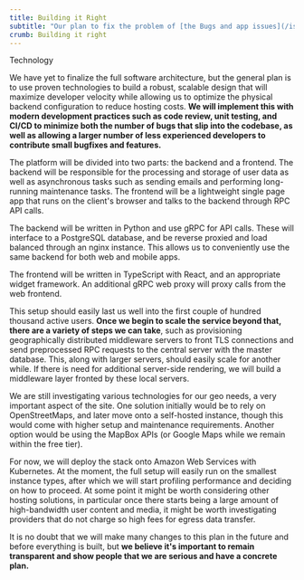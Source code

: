```yaml
---
title: Building it Right
subtitle: "Our plan to fix the problem of [the Bugs and app issues](/issues/the-build)"
crumb: Building it right
---
```


<span class="tag is-danger is-large">Technology</span>

We have yet to finalize the full software architecture, but the general plan is to use proven technologies to build a robust, scalable design that will maximize developer velocity while allowing us to optimize the physical backend configuration to reduce hosting costs. **We will implement this with modern development practices such as code review, unit testing, and CI/CD to minimize both the number of bugs that slip into the codebase, as well as allowing a larger number of less experienced developers to contribute small bugfixes and features.**

The platform will be divided into two parts: the backend and a frontend. The backend will be responsible for the processing and storage of user data as well as asynchronous tasks such as sending emails and performing long-running maintenance tasks. The frontend will be a lightweight single page app that runs on the client's browser and talks to the backend through RPC API calls.

The backend will be written in Python and use gRPC for API calls. These will interface to a PostgreSQL database, and be reverse proxied and load balanced through an nginx instance. This allows us to conveniently use the same backend for both web and mobile apps.

The frontend will be written in TypeScript with React, and an appropriate widget framework. An additional gRPC web proxy will proxy calls from the web frontend.

This setup should easily last us well into the first couple of hundred thousand active users. **Once we begin to scale the service beyond that, there are a variety of steps we can take**, such as provisioning geographically distributed middleware servers to front TLS connections and send preprocessed RPC requests to the central server with the master database. This, along with larger servers, should easily scale for another while. If there is need for additional server-side rendering, we will build a middleware layer fronted by these local servers.

We are still investigating various technologies for our geo needs, a very important aspect of the site. One solution initially would be to rely on OpenStreetMaps, and later move onto a self-hosted instance, though this would come with higher setup and maintenance requirements. Another option would be using the MapBox APIs (or Google Maps while we remain within the free tier).

For now, we will deploy the stack onto Amazon Web Services with Kubernetes. At the moment, the full setup will easily run on the smallest instance types, after which we will start profiling performance and deciding on how to proceed. At some point it might be worth considering other hosting solutions, in particular once there starts being a large amount of high-bandwidth user content and media, it might be worth investigating providers that do not charge so high fees for egress data transfer.

It is no doubt that we will make many changes to this plan in the future and before everything is built, but **we believe it's important to remain transparent and show people that we are serious and have a concrete plan.**
